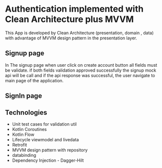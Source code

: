 # Authentication implemented with Clean Architecture plus MVVM
This App is developed by Clean Architecture (presentation, domain , data) with advantage of MVVM design pattern
in the presentation layer.

## Signup page 
In The signup page when user click on create account button all fields must be validate.
if both fields validation approved successfully the signup mock api will be call and if the api response was successful, 
the user navigate to main page of the application.

## SignIn page 

## Technologies
- Unit test cases for validation util
- Kotlin Coroutines
- Kotlin Flow
- Lifecycle viewmodel and livedata
- Retrofit
- MVVM design pattern with repository
- databinding
- Dependency Injection - Dagger-Hilt